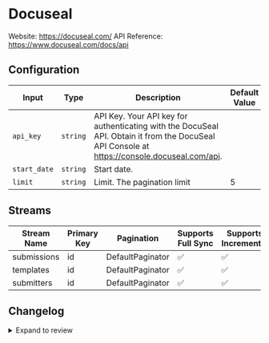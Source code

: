 # Docuseal
Website: https://docuseal.com/
API Reference: https://www.docuseal.com/docs/api

## Configuration

| Input | Type | Description | Default Value |
|-------|------|-------------|---------------|
| `api_key` | `string` | API Key. Your API key for authenticating with the DocuSeal API. Obtain it from the DocuSeal API Console at https://console.docuseal.com/api. |  |
| `start_date` | `string` | Start date.  |  |
| `limit` | `string` | Limit. The pagination limit | 5 |

## Streams
| Stream Name | Primary Key | Pagination | Supports Full Sync | Supports Incremental |
|-------------|-------------|------------|---------------------|----------------------|
| submissions | id | DefaultPaginator | ✅ |  ✅  |
| templates | id | DefaultPaginator | ✅ |  ✅  |
| submitters | id | DefaultPaginator | ✅ |  ✅  |

## Changelog

<details>
  <summary>Expand to review</summary>

| Version          | Date              | Pull Request | Subject        |
|------------------|-------------------|--------------|----------------|
| 0.0.1 | 2025-04-01 | | Initial release by [@btkcodedev](https://github.com/btkcodedev) via Connector Builder |

</details>
